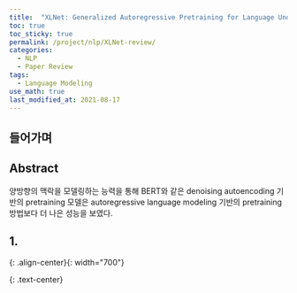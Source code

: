 ```yaml
---
title:  "XLNet: Generalized Autoregressive Pretraining for Language Understanding review"
toc: true
toc_sticky: true
permalink: /project/nlp/XLNet-review/
categories:
  - NLP
  - Paper Review
tags:
  - Language Modeling
use_math: true
last_modified_at: 2021-08-17
---
```


## 들어가며

## Abstract

양방향의 맥락을 모델링하는 능력을 통해 BERT와 같은 denoising autoencoding 기반의 pretraining 모델은 autoregressive language modeling 기반의 pretraining 방법보다 더 나은 성능을 보였다. 

## 1.



{: .align-center}{: width="700"}

{: .text-center}
